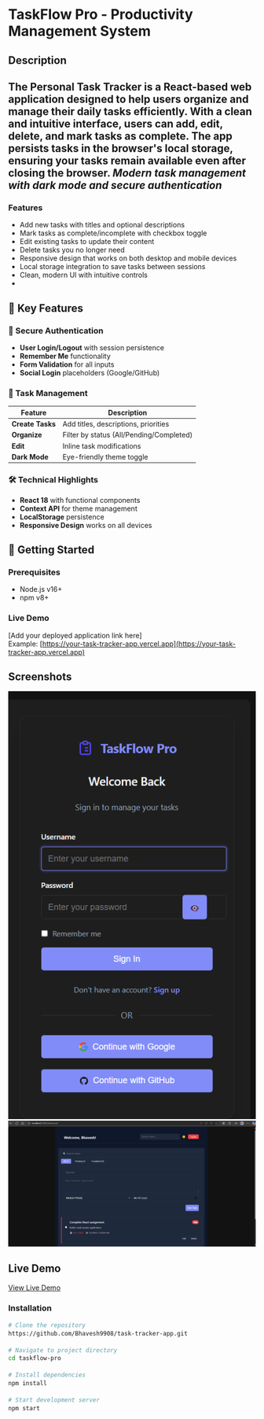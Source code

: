 # TaskFlow Pro - Productivity Management System
## Description
The Personal Task Tracker is a React-based web application designed to help users organize and manage their daily tasks efficiently. With a clean and intuitive interface, users can add, edit, delete, and mark tasks as complete. The app persists tasks in the browser's local storage, ensuring your tasks remain available even after closing the browser.
*Modern task management with dark mode and secure authentication*
---

### Features
- Add new tasks with titles and optional descriptions
- Mark tasks as complete/incomplete with checkbox toggle
- Edit existing tasks to update their content
- Delete tasks you no longer need
- Responsive design that works on both desktop and mobile devices
- Local storage integration to save tasks between sessions
- Clean, modern UI with intuitive controls
- 



## 🌟 Key Features

### 🔐 Secure Authentication
- **User Login/Logout** with session persistence
- **Remember Me** functionality
- **Form Validation** for all inputs
- **Social Login** placeholders (Google/GitHub)

### 📝 Task Management
| Feature | Description |
|---------|-------------|
| **Create Tasks** | Add titles, descriptions, priorities |
| **Organize** | Filter by status (All/Pending/Completed) |
| **Edit** | Inline task modifications |
| **Dark Mode** | Eye-friendly theme toggle |

### 🛠 Technical Highlights
- **React 18** with functional components
- **Context API** for theme management
- **LocalStorage** persistence
- **Responsive Design** works on all devices

## 🚀 Getting Started

### Prerequisites
- Node.js v16+
- npm v8+
### Live Demo
[Add your deployed application link here]  
Example: [https://your-task-tracker-app.vercel.app](https://your-task-tracker-app.vercel.app)


## Screenshots
![Screenshot 1](./output/task_tracker2.png)
![Screenshot 2](./output/task_tracker1.png)

## Live Demo
[View Live Demo](http://task-tracker-app-rho-six.vercel.app)  

### Installation
```bash
# Clone the repository
https://github.com/Bhavesh9908/task-tracker-app.git

# Navigate to project directory
cd taskflow-pro

# Install dependencies
npm install

# Start development server
npm start



